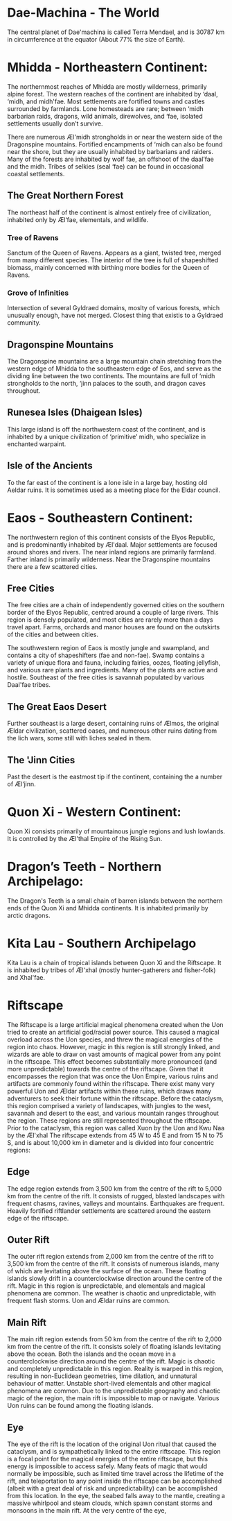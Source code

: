 # Dae-Machina - The World

The central planet of Dae'machina is called Terra Mendael, and is 30787 km in circumference at the equator (About 77% the size of Earth).


# Mhidda - Northeastern Continent: 

The northernmost reaches of Mhidda are mostly wilderness, primarily alpine forest. 
The western reaches of the continent are inhabited by ‘daal, ‘midh, and midh'fae. Most settlements are fortified towns and castles surrounded by farmlands. Lone homesteads are rare; between ‘midh barbarian raids, dragons, wild animals, 
direwolves, and ‘fae, isolated settlements usually don’t survive.

There are numerous Æl'midh strongholds in or near the western side of the Dragonspine mountains. 
Fortified encampments of ‘midh can also be found near the shore, but they are usually inhabited by barbarians and raiders.
Many of the forests are inhabited by wolf fae, an offshoot of the daal’fae and the midh. Tribes of selkies (seal ‘fae) can be found in occasional coastal settlements.


## The Great Northern Forest

The northeast half of the continent is almost entirely free of civilization, inhabited only by Æl‘fae, elementals, and wildlife. 

### Tree of Ravens

Sanctum of the Queen of Ravens. Appears as a giant, twisted tree, merged from many different species.
The interior of the tree is full of shapeshifted biomass, mainly concerned with birthing more bodies for the Queen of Ravens.

### Grove of Infinities

Intersection of several Gyldraed domains, moslty of various forests, which unusually enough, have not merged.
Closest thing that existis to a Gyldraed community. 

## Dragonspine Mountains

The Dragonspine mountains are a large mountain chain stretching from the western edge of Mhidda to the southeastern edge of Eos, and serve as the dividing line between the two continents. 
The mountains are full of ‘midh strongholds to the north, ‘jinn palaces to the south, and dragon caves throughout. 

## Runesea Isles (Dhaigean Isles)

This large island is off the northwestern coast of the continent, and is inhabited by a unique civilization of ‘primitive’ midh, who specialize in enchanted warpaint.

## Isle of the Ancients

To the far east of the continent is a lone isle in a large bay, hosting old Aeldar ruins. It is sometimes used as a meeting place for the Eldar council.

# Eaos - Southeastern Continent:
The northwestern region of this continent consists of the Elyos Republic, and is predominantly inhabited by Æl'daal. Major settlements are focused around shores and rivers. The near inland regions are primarily farmland. 
Farther inland is primarily wilderness. Near the Dragonspine mountains there are a few scattered cities.

## Free Cities

The free cities are a chain of independently governed cities on the southern border of the Elyos Republic, centred around a couple of large rivers. This region is densely populated, and most cities are rarely more than a days 
travel apart. Farms, orchards and manor houses are found on the outskirts of the cities and between cities.

The southwestern region of Eaos is mostly jungle and swampland, and contains a city of shapeshifters (fae and non-fae). Swamp contains a variety of unique flora and fauna, including fairies, oozes, floating jellyfish, and 
various rare plants and ingredients. Many of the plants are active and hostile.
Southeast of the free cities is savannah populated by various Daal'fae tribes. 

## The Great Eaos Desert

Further southeast is a large desert, containing ruins of Ælmos, the original Ældar civilization, scattered oases, and numerous other ruins dating from the lich wars, some still with liches sealed in them.

## The 'Jinn Cities
Past the desert is the eastmost tip if the continent, containing the a number of Æl‘jinn.

# Quon Xi - Western Continent:

Quon Xi consists primarily of mountainous jungle regions and lush lowlands. It is controlled by the Æl'thal Empire of the Rising Sun.

# Dragon’s Teeth - Northern Archipelago: 
The Dragon's Teeth is a small chain of barren islands between the northern ends of the Quon Xi and Mhidda continents. It is inhabited primarily by arctic dragons.

# Kita Lau - Southern Archipelago

Kita Lau is a chain of tropical islands between Quon Xi and the Riftscape. It is inhabited by tribes of Æl'xhal (mostly hunter-gatherers and fisher-folk) and Xhal'fae.

# Riftscape

The Riftscape is a large artificial magical phenomena created when the Uon tried to create an artificial god/racial power source. This caused a magical overload across the Uon species, and threw the magical energies of the region 
into chaos. However, magic in this region is still strongly linked, and wizards are able to draw on vast amounts of magical power from any point in the riftscape. This effect becomes substantially more pronounced (and more 
unpredictable) towards the centre of the riftscape. Given that it encompasses the region that was once the Uon Empire, various ruins and artifacts are commonly found within the riftscape. There exist many very powerful Uon and 
Ældar artifacts within these ruins, which draws many adventurers to seek their fortune within the riftscape. Before the cataclysm, this region comprised a variety of landscapes, with jungles to the west, savannah and desert to 
the east, and various mountain ranges throughout the region. These regions are still represented throughout the riftscape. 
Prior to the cataclysm, this region was called Xuon by the Uon and Kwu Naa by the Æl'xhal
The riftscape extends from 45 W to 45 E and from 15 N to 75 S, and is about 10,000 km in diameter and is divided into four concentric regions:

## Edge

The edge region extends from 3,500 km from the centre of the rift to 5,000 km from the centre of the rift. It consists of rugged, blasted landscapes with frequent chasms, ravines, valleys and mountains. Earthquakes are frequent.
Heavily fortified riftlander settlements are scattered around the eastern edge of the riftscape.

## Outer Rift

The outer rift region extends from 2,000 km from the centre of the rift to 3,500 km from the centre of the rift. It consists of numerous islands, many of which are levitating above the surface of the ocean. These floating 
islands slowly drift in a counterclockwise direction around the centre of the rift. Magic in this region is unpredictable, and elementals and magical phenomena are common. The weather is chaotic and unpredictable, with frequent 
flash storms. Uon and Ældar ruins are common.

## Main Rift

The main rift region extends from 50 km from the centre of the rift to 2,000 km from the centre of the rift. It consists solely of floating islands levitating above the ocean. Both the islands and the ocean move in a 
counterclockwise direction around the centre of the rift. Magic is chaotic and completely unpredictable in this region. Reality is warped in this region, resulting in non-Euclidean geometries, time dilation, and unnatural 
behaviour of matter. Unstable short-lived elementals and other magical phenomena are common. Due to the unpredictable geography and chaotic magic of the region, the main rift is impossible to map or navigate. Various Uon ruins 
can be found among the floating islands.

## Eye 

The eye of the rift is the location of the original Uon ritual that caused the cataclysm, and is sympathetically linked to the entire riftscape. This region is a focal point for the magical energies of the entire riftscape, but 
this energy is impossible to access safely. Many feats of magic that would normally be impossible, such as limited time travel across the lifetime of the rift, and teleportation to any point inside the riftscape can be 
accomplished (albeit with a great deal of risk and unpredictability) can be accomplished from this location. In the eye, the seabed falls away to the mantle, creating a massive whirlpool and steam clouds, which spawn constant 
storms and monsoons in the main rift. At the very centre of the eye, 